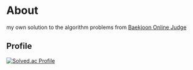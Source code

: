 # About

my own solution to the algorithm problems from [Baekjoon Online Judge](https://www.acmicpc.net/)

## Profile
[![Solved.ac Profile](http://mazassumnida.wtf/api/v2/generate_badge?boj=cho1su)](https://solved.ac/cho1su)

